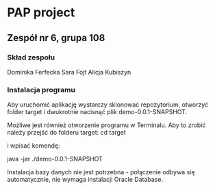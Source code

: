 # PAP project

## Zespół nr 6, grupa 108

### Skład zespołu

Dominika Ferfecka
Sara Fojt
Alicja Kubiszyn

### Instalacja programu
Aby uruchomić aplikację wystarczy sklonować repozytorium, otworzyć folder target i dwukrotnie nacisnąć plik demo-0.0.1-SNAPSHOT.

Możliwe jest również otworzenie programu w Terminalu. Aby to zrobić należy przejść do folderu target:
cd target

i wpisać komendę:

java -jar ./demo-0.0.1-SNAPSHOT

Instalacja bazy danych nie jest potrzebna - połączenie odbywa się automatycznie, nie wymaga instalacji Oracle Database.
